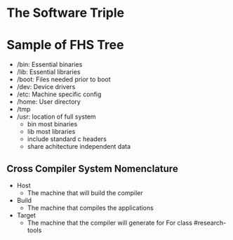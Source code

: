 # The Software Triple

# Sample of FHS Tree
- /bin: Essential binaries
- /lib: Essential libraries
- /boot: Files needed prior to boot
- /dev: Device drivers
- /etc: Machine specific config
- /home: User directory
- /tmp
- /usr: location of full system
	- bin most binaries
	- lib most libraries
	- include standard c headers
	- share achitecture independent data
## Cross Compiler System Nomenclature
- Host
	- The machine that will build the compiler
- Build
	- The machine that compiles the applications
- Target
	- The machine that the compiler will generate for
For class #research-tools 